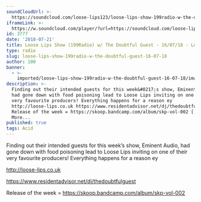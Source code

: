 ```yaml
---
soundCloudUrl: >-
  https://soundcloud.com/loose-lips123/loose-lips-show-199radio-w-the-doubtful-guest-160718
iframeLink: >-
  https://w.soundcloud.com/player/?url=https://soundcloud.com/loose-lips123/loose-lips-show-199radio-w-the-doubtful-guest-160718&color=00aabb&auto_play=false&hide_related=false&show_comments=true&show_user=true&show_reposts=false
id: 3777
date: '2018-07-21'
title: Loose Lips Show (199Radio) w/ The Doubtful Guest - 16/07/18 - Loose Lips
type: radio
slug: loose-lips-show-199radio-w-the-doubtful-guest-16-07-18
author: 100
banner:
  - >-
    imported/loose-lips-show-199radio-w-the-doubtful-guest-16-07-18/image3777.jpeg
description: >-
  Finding out their intended guests for this week&#8217;s show, Eminent Audio,
  had gone down with food poisoning lead to Loose Lips inviting on one of their
  very favourite producers! Everything happens for a reason ey
  http://loose-lips.co.uk https://www.residentadvisor.net/dj/thedoubtfulguest
  Release of the week = https://skoop.bandcamp.com/album/skp-vol-002 [...]Read
  More...
published: true
tags: Acid
---
```

Finding out their intended guests for this week’s show, Eminent Audio, had gone down with food poisoning lead to Loose Lips inviting on one of their very favourite producers! Everything happens for a reason ey

http://loose-lips.co.uk

https://www.residentadvisor.net/dj/thedoubtfulguest

Release of the week = https://skoop.bandcamp.com/album/skp-vol-002